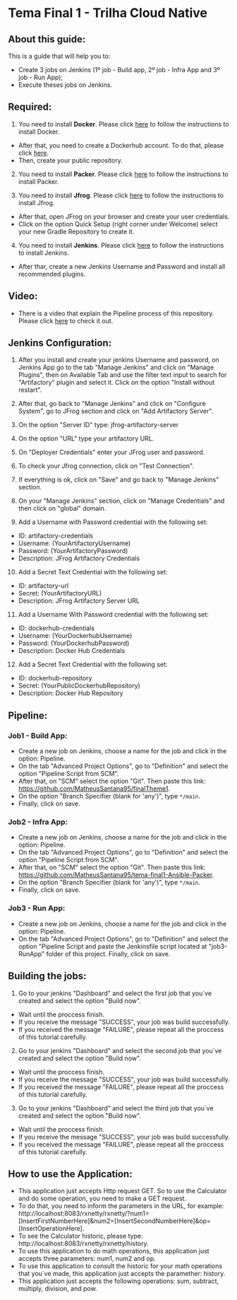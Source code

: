 # Tema Final 1 - Trilha Cloud Native

## About this guide:

This is a guide that will help you to:
- Create 3 jobs on Jenkins (1º job - Build app, 2º job - Infra App and 3º job - Run App);
- Execute theses jobs on Jenkins.

## Required:

1. You need to install **Docker**. Please click [here](https://docs.docker.com/engine/install/) to follow the instructions to install Docker.
- After that, you need to create a Dockerhub account. To do that, please click [here](https://hub.docker.com).
- Then, create your public repository.

2. You need to install **Packer**. Please click [here](https://www.packer.io/docs/install) to follow the instructions to install Packer.

1. You need to install **Jfrog**. Please click [here](https://www.jfrog.com/confluence/display/JFROG/Installing+Artifactory) to follow the instructions to install Jfrog.
- After that, open JFrog on your browser and create your user credentials.
- Click on the option Quick Setup (right corner under Welcome) select your new Gradle Repository to create it.

4. You need to install **Jenkins**. Please click [here](https://www.jenkins.io/doc/book/installing/) to follow the instructions to install Jenkins.
- After thar, create a new Jenkins Username and Password and install all recommended plugins.

## Video:

- There is a video that explain the Pipeline process of this repository. Please click [here](https://www.youtube.com/watch?v=rzaKDeLuVlg) to check it out.

## Jenkins Configuration:

1. After you install and create your jenkins Username and password, on Jenkins App go to the tab "Manage Jenkins" and click on "Manage
Plugins", then on Available Tab and use the filter text input to	search for "Artifactory" plugin and select it.
Click on the option "Install without restart".

2. After that, go back to "Manage Jenkins" and click on "Configure System", go to JFrog section and click on "Add Artifactory Server".

1. On the option "Server ID" type: jfrog-artifactory-server

1. On the option "URL" type your artifactory URL.

1. On "Deployer Credentials" enter your JFrog user and password.

1. To check your Jfrog connection, click on "Test Connection".

1. If everything is ok, click on "Save" and go back to "Manage Jenkins" section.

1. On your "Manage Jenkins" section,  click on "Manage Credentials" and then click on "global" domain.

1. Add a Username with Password credential with the following set:
- ID: artifactory-credentials
- Username: (YourArtifactoryUsername)
- Password: (YourArtifactoryPassword)
- Description: JFrog Artifactory Credentials

10. Add a Secret Text Credential with the following set:
- ID: artifactory-url
- Secret: (YourArtifactoryURL)
- Description: JFrog Artifactory Server URL

11. Add a Username With Password credential with the following set:
- ID: dockerhub-credentials
- Username: (YourDockerhubUsername)
- Password: (YourDockerhubPassword)
- Description: Docker Hub Credentials

12. Add a Secret Text Credential with the following set:
- ID: dockerhub-repository
- Secret: (YourPublicDockerhubRepository)
- Description: Docker Hub Repository

## Pipeline:

### Job1 - Build App:

- Create a new job on Jenkins, choose a name for the job and click in the option: Pipeline.
- On the tab "Advanced Project Options", go to "Definition" and select the option "Pipeline Script from SCM".
- After that, on "SCM" select the option "Git". Then paste this link: https://github.com/MatheusSantana95/finalTheme1. 
- On the option "Branch Specifier (blank for 'any')", type ```*/main```.
- Finally, click on save.

### Job2 - Infra App:

- Create a new job on Jenkins, choose a name for the job and click in the option: Pipeline.
- On the tab "Advanced Project Options", go to "Definition" and select the option "Pipeline Script from SCM".
- After that, on "SCM" select the option "Git". Then paste this link: https://github.com/MatheusSantana95/tema-final1-Ansible-Packer. 
- On the option "Branch Specifier (blank for 'any')", type ```*/main```.
- Finally, click on save.

### Job3 - Run App:

- Create a new job on Jenkins, choose a name for the job and click in the option: Pipeline.
- On the tab "Advanced Project Options", go to "Definition" and select the option "Pipeline Script and paste the Jenkinsfile script located at "job3-RunApp" folder of this project.
Finally, click on save.

## Building the jobs:

1. Go to your jenkins "Dashboard" and select the first job that you´ve created and select the option "Build now".
- Wait until the proccess finish. 
- If you receive the message "SUCCESS", your job was build successfully. 
- If you received the message "FAILURE", please repeat all the proccess of this tutorial carefully.

2. Go to your jenkins "Dashboard" and select the second job that you´ve created and select the option "Build now".
- Wait until the proccess finish. 
- If you receive the message "SUCCESS", your job was build successfully. 
- If you received the message "FAILURE", please repeat all the proccess of this tutorial carefully.

3. Go to your jenkins "Dashboard" and select the third job that you´ve created and select the option "Build now".
- Wait until the proccess finish. 
- If you receive the message "SUCCESS", your job was build successfully. 
- If you received the message "FAILURE", please repeat all the proccess of this tutorial carefully.

## How to use the Application:

- This application just accepts Http request GET. So to use the Calculator and do some operation, you need to make a GET request.
- To do that, you need to inform the parameters in the URL, for example: http://localhost:8083/rxnetty/rxnetty/?num1=[InsertFirstNumberHere]&num2=[InsertSecondNumberHere]&op=[InsertOperationHere].
- To see the Calculator historic, please type: http://localhost:8083/rxnetty/rxnetty/history.
- To use this application to do math operations, this application just accepts three parameters: num1, num2 and op.
- To use this application to consult the historic for your math operations that you`ve made, this application just accepts the paramether: history.
- This application just accepts the following operations: sum, subtract, multiply, division, and pow.